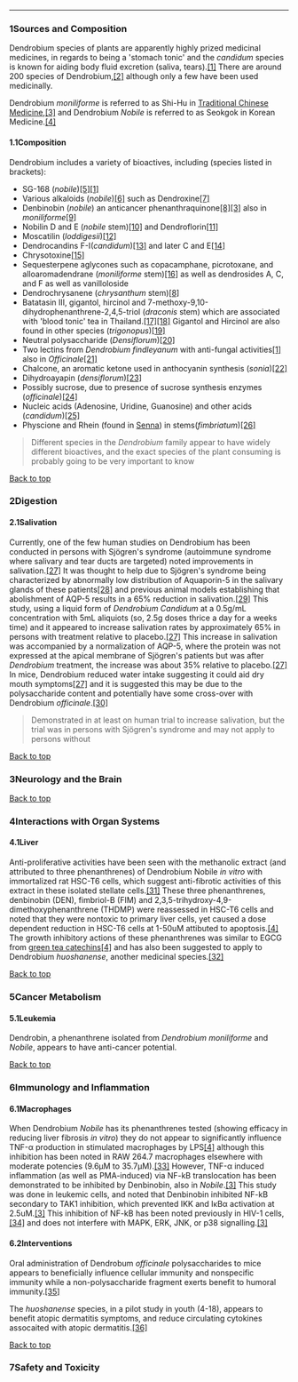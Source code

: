 





---


### 1Sources and Composition

Dendrobium species of plants are apparently highly prized medicinal medicines, in regards to being a 'stomach tonic' and the *candidum* species is known for aiding body fluid excretion (saliva, tears).[[1]](#ref1) There are around 200 species of Dendrobium,[[2]](#ref2) although only a few have been used medicinally.


Dendrobium *moniliforme* is referred to as Shi-Hu in [Traditional Chinese Medicine](/supplements/traditional-chinese-medicine/),[[3]](#ref3) and Dendrobium *Nobile* is referred to as Seokgok in Korean Medicine.[[4]](#ref4)


#### 1.1Composition


Dendrobium includes a variety of bioactives, including (species listed in brackets):


* SG-168 (*nobile*)[[5]](#ref5)[[1]](#ref1)
* Various alkaloids (*nobile*)[[6]](#ref6) such as Dendroxine[[7]](#ref7)
* Denbinobin (*nobile*) an anticancer phenanthraquinone[[8]](#ref8)[[3]](#ref3) also in *moniliforme*[[9]](#ref9)
* Nobilin D and E (*nobile* stem)[[10]](#ref10) and Dendroflorin[[11]](#ref11)
* Moscatilin (*loddigesii*)[[12]](#ref12)
* Dendrocandins F-I(*candidum*)[[13]](#ref13) and later C and E[[14]](#ref14)
* Chrysotoxine[[15]](#ref15)
* Sequesterpene aglycones such as copacamphane, picrotoxane, and alloaromadendrane (*moniliforme* stem)[[16]](#ref16) as well as dendrosides A, C, and F as well as vanilloloside
* Dendrochrysanene (*chrysanthum* stem)[[8]](#ref8)
* Batatasin III, gigantol, hircinol and 7-methoxy-9,10-dihydrophenanthrene-2,4,5-triol (*draconis* stem) which are associated with 'blood tonic' tea in Thailand.[[17]](#ref17)[[18]](#ref18) Gigantol and Hircinol are also found in other species (*trigonopus*)[[19]](#ref19)
* Neutral polysaccharide (*Densiflorum*)[[20]](#ref20)
* Two lectins from *Dendrobium findleyanum* with anti-fungal activities[[1]](#ref1) also in *Officinale*[[21]](#ref21)
* Chalcone, an aromatic ketone used in anthocyanin synthesis (*sonia*)[[22]](#ref22)
* Dihydroayapin (*densiflorum*)[[23]](#ref23)
* Possibly sucrose, due to presence of sucrose synthesis enzymes (*officinale*)[[24]](#ref24)
* Nucleic acids (Adenosine, Uridine, Guanosine) and other acids (*candidum*)[[25]](#ref25)
* Physcione and Rhein (found in [Senna](/supplements/senna-alexandrina/)) in stems(*fimbriatum*)[[26]](#ref26)


> Different species in the *Dendrobium* family appear to have widely different bioactives, and the exact species of the plant consuming is probably going to be very important to know


[Back to top](#c-sources-and-composition)
### 2Digestion

#### 2.1Salivation


Currently, one of the few human studies on Dendrobium has been conducted in persons with Sjögren's syndrome (autoimmune syndrome where salivary and tear ducts are targeted) noted improvements in salivation.[[27]](#ref27) It was thought to help due to Sjögren's syndrome being characterized by abnormally low distribution of Aquaporin-5 in the salivary glands of these patients[[28]](#ref28) and previous animal models establishing that abolishment of AQP-5 results in a 65% reduction in salivation.[[29]](#ref29) This study, using a liquid form of *Dendrobium Candidum* at a 0.5g/mL concentration with 5mL aliquiots (so, 2.5g doses thrice a day for a weeks time) and it appeared to increase salivation rates by approximately 65% in persons with treatment relative to placebo.[[27]](#ref27) This increase in salivation was accompanied by a normalization of AQP-5, where the protein was not expressed at the apical membrane of Sjögren's patients but was after *Dendrobium* treatment, the increase was about 35% relative to placebo.[[27]](#ref27) In mice, Dendrobium reduced water intake suggesting it could aid dry mouth symptoms[[27]](#ref27) and it is suggested this may be due to the polysaccharide content and potentially have some cross-over with Dendrobium *officinale*.[[30]](#ref30)



> Demonstrated in at least on human trial to increase salivation, but the trial was in persons with Sjögren's syndrome and may not apply to persons without


[Back to top](#c-digestion)
### 3Neurology and the Brain

[Back to top](#c-neurology-and-the-brain)
### 4Interactions with Organ Systems

#### 4.1Liver


Anti-proliferative activities have been seen with the methanolic extract (and attributed to three phenanthrenes) of Dendrobium Nobile *in vitro* with immortalized rat HSC-T6 cells, which suggest anti-fibrotic activities of this extract in these isolated stellate cells.[[31]](#ref31) These three phenanthrenes, denbinobin (DEN), fimbriol-B (FIM) and 2,3,5-trihydroxy-4,9-dimethoxyphenanthrene (THDMP) were reassessed in HSC-T6 cells and noted that they were nontoxic to primary liver cells, yet caused a dose dependent reduction in HSC-T6 cells at 1-50uM attibuted to apoptosis.[[4]](#ref4) The growth inhibitory actions of these phenanthrenes was similar to EGCG from [green tea catechins](/supplements/green-tea-catechins/)[[4]](#ref4) and has also been suggested to apply to Dendrobium *huoshanense*, another medicinal species.[[32]](#ref32)


[Back to top](#c-interactions-with-organ-systems)
### 5Cancer Metabolism

#### 5.1Leukemia


Dendrobin, a phenanthrene isolated from *Dendrobium moniliforme* and *Nobile*, appears to have anti-cancer potential.


[Back to top](#c-cancer-metabolism)
### 6Immunology and Inflammation

#### 6.1Macrophages


When Dendrobium *Nobile* has its phenanthrenes tested (showing efficacy in reducing liver fibrosis *in vitro*) they do not appear to significantly influence TNF-α production in stimulated macrophages by LPS[[4]](#ref4) although this inhibition has been noted in RAW 264.7 macrophages elsewhere with moderate potencies (9.6μM to 35.7μM).[[33]](#ref33) However, TNF-α induced inflammation (as well as PMA-induced) via NF-kB translocation has been demonstrated to be inhibited by Denbinobin, also in *Nobile*.[[3]](#ref3) This study was done in leukemic cells, and noted that Denbinobin inhibited NF-kB secondary to TAK1 inhibition, which prevented IKK and IκBα activation at 2.5uM.[[3]](#ref3) This inhibition of NF-kB has been noted previously in HIV-1 cells,[[34]](#ref34) and does not interfere with MAPK, ERK, JNK, or p38 signalling.[[3]](#ref3)


#### 6.2Interventions


Oral administration of Dendrobum *officinale* polysaccharides to mice appears to beneficially influence cellular immunity and nonspecific immunity while a non-polysaccharide fragment exerts benefit to humoral immunity.[[35]](#ref35)


The *huoshanense* species, in a pilot study in youth (4-18), appears to benefit atopic dermatitis symptoms, and reduce circulating cytokines assocaited with atopic dermatitis.[[36]](#ref36)


[Back to top](#c-immunology-and-inflammation)
### 7Safety and Toxicity

 


